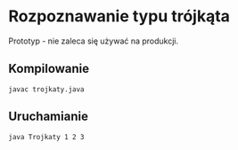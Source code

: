 # Rozpoznawanie typu trójkąta
Prototyp - nie zaleca się używać na produkcji.

## Kompilowanie
`javac trojkaty.java`

## Uruchamianie
`java Trojkaty 1 2 3`

